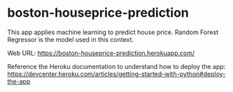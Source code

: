 # boston-houseprice-prediction
This app applies machine learning to predict house price. Random Forest Regressor is the model used in this context.

Web URL: https://boston-houseprice-prediction.herokuapp.com/

Reference the Heroku documentation to understand how to deploy the app: https://devcenter.heroku.com/articles/getting-started-with-python#deploy-the-app

